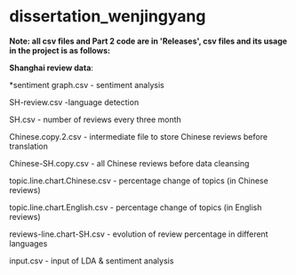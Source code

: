 # dissertation_wenjingyang

****Note: all csv files and Part 2 code are in 'Releases', csv files and its usage in the project is as follows:****

**Shanghai review data**:

*sentiment graph.csv - sentiment analysis

SH-review.csv -language detection

SH.csv - number of reviews every three month

Chinese.copy.2.csv - intermediate file to store Chinese reviews before translation

Chinese-SH.copy.csv - all Chinese reviews before data cleansing

topic.line.chart.Chinese.csv - percentage change of topics (in Chinese reviews)

topic.line.chart.English.csv - percentage change of topics (in English reviews)

reviews-line.chart-SH.csv - evolution of review percentage in different languages

input.csv - input of LDA & sentiment analysis
